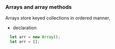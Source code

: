 ### Arrays and array methods
Arrays store keyed collections in ordered manner, 
- declaration 
```javascript
  let arr = new Array();
  let arr = [];
```
